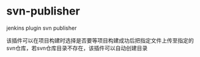 # svn-publisher
jenkins plugin svn publisher

该插件可以在项目构建时选择是否要等项目构建成功后把指定文件上传至指定的svn仓库，若svn仓库目录不存在，该插件可以自动创建目录
